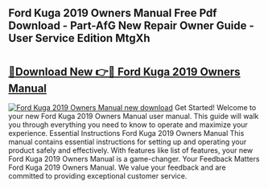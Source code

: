 ## Ford Kuga 2019 Owners Manual Free Pdf Download - Part-AfG New Repair Owner Guide - User Service Edition MtgXh

# <h2><a href="http://bc10006.oget.top/?id=Ford+Kuga+2019+Owners+Manual">🔗Download New 👉🔴 Ford Kuga 2019 Owners Manual</a></h2>

[![Ford Kuga 2019 Owners Manual new download](https://i.imgur.com/5g1atiW.png)](http://bc10006.oget.top/?id=Ford+Kuga+2019+Owners+Manual)
Get Started! Welcome to your new Ford Kuga 2019 Owners Manual user manual. This guide will walk you through everything you need to know to operate and maximize your experience. Essential Instructions Ford Kuga 2019 Owners Manual This manual contains essential instructions for setting up and operating your product safely and effectively. With features like list of features, your new Ford Kuga 2019 Owners Manual is a game-changer. Your Feedback Matters Ford Kuga 2019 Owners Manual. We value your feedback and are committed to providing exceptional customer service.
